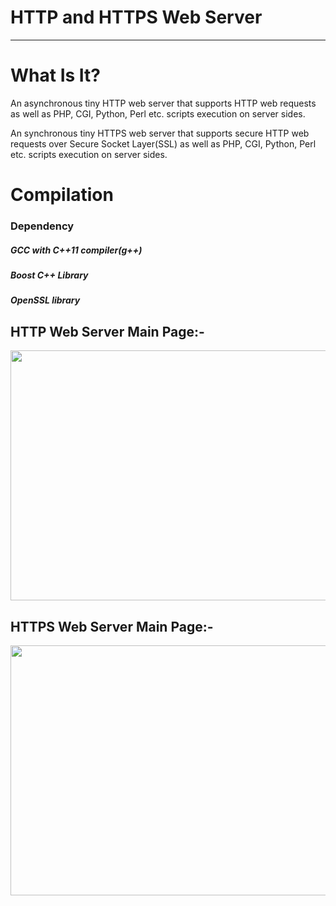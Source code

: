 
# HTTP and HTTPS Web Server

--------------------------------------------------------------------------------

# What Is It?

An asynchronous tiny HTTP web server that supports HTTP web requests as well as 
PHP, CGI, Python, Perl etc. scripts execution on server sides.

An synchronous tiny HTTPS web server that supports secure HTTP web requests over Secure Socket Layer(SSL) as well as 
PHP, CGI, Python, Perl etc. scripts execution on server sides.


# Compilation

### Dependency

  ##### GCC with C++11 compiler(g++)
  ##### Boost C++ Library
  ##### OpenSSL library
 
 
## HTTP Web Server Main Page:- 
 
<img src="https://raw.githubusercontent.com/pritamzope/http_web_server/master/http_web_server/images/http_server_main_page.png" width="600" height="400"/>

 
## HTTPS Web Server Main Page:- 
 
<img src="https://raw.githubusercontent.com/pritamzope/https_web_server/master/https_web_server/images/https_server_main_page.png" width="600" height="400"/>



